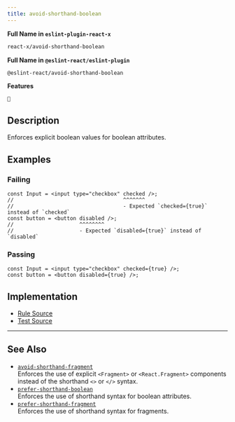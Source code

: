 ```yaml
---
title: avoid-shorthand-boolean
---
```


**Full Name in `eslint-plugin-react-x`**

```sh copy
react-x/avoid-shorthand-boolean
```

**Full Name in `@eslint-react/eslint-plugin`**

```sh copy
@eslint-react/avoid-shorthand-boolean
```

**Features**

`🔧`

## Description

Enforces explicit boolean values for boolean attributes.

## Examples

### Failing

```tsx
const Input = <input type="checkbox" checked />;
//                                   ^^^^^^^
//                                   - Expected `checked={true}` instead of `checked`
const button = <button disabled />;
//                     ^^^^^^^^
//                     - Expected `disabled={true}` instead of `disabled`
```

### Passing

```tsx
const Input = <input type="checkbox" checked={true} />;
const button = <button disabled={true} />;
```

## Implementation

- [Rule Source](https://github.com/Rel1cx/eslint-react/tree/main/packages/plugins/eslint-plugin-react-x/src/rules/avoid-shorthand-boolean.ts)
- [Test Source](https://github.com/Rel1cx/eslint-react/tree/main/packages/plugins/eslint-plugin-react-x/src/rules/avoid-shorthand-boolean.spec.ts)

---

## See Also

- [`avoid-shorthand-fragment`](./avoid-shorthand-fragment)\
  Enforces the use of explicit `<Fragment>` or `<React.Fragment>` components instead of the shorthand `<>` or `</>` syntax.
- [`prefer-shorthand-boolean`](./prefer-shorthand-boolean)\
  Enforces the use of shorthand syntax for boolean attributes.
- [`prefer-shorthand-fragment`](./prefer-shorthand-fragment)\
  Enforces the use of shorthand syntax for fragments.
